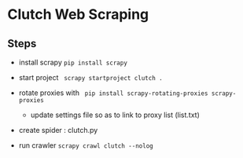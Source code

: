 # Clutch Web Scraping

## Steps

* install scrapy ``` pip install scrapy ```

* start project ``` scrapy startproject clutch .```

* rotate proxies with  ``` pip install scrapy-rotating-proxies scrapy-proxies```

    - update settings file so as to link to proxy list (list.txt)

* create spider : clutch.py

* run crawler ``` scrapy crawl clutch --nolog ```